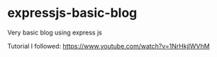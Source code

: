 # expressjs-basic-blog
Very basic blog using express js

Tutorial I followed:
https://www.youtube.com/watch?v=1NrHkjlWVhM
